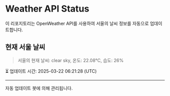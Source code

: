 
# Weather API Status

이 리포지토리는 OpenWeather API를 사용하여 서울의 날씨 정보를 자동으로 업데이트합니다.

## 현재 서울 날씨
> 서울의 현재 날씨: clear sky, 온도: 22.08°C, 습도: 26%

⏳ 업데이트 시간: 2025-03-22 06:21:28 (UTC)

---
자동 업데이트 봇에 의해 관리됩니다.
